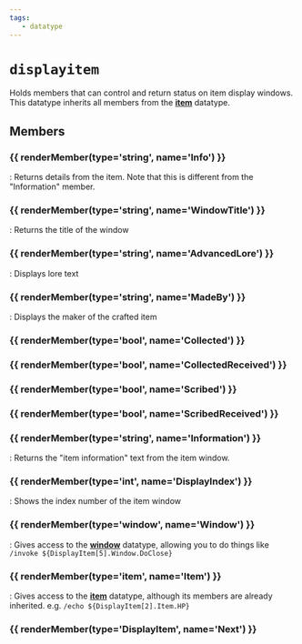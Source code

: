 ```yaml
---
tags:
   - datatype
---
```

# `displayitem`

Holds members that can control and return status on item display windows. This datatype inherits all members from the **[item]** datatype.

## Members

### {{ renderMember(type='string', name='Info') }}
:   Returns details from the item. Note that this is different from the "Information" member.

### {{ renderMember(type='string', name='WindowTitle') }}
:   Returns the title of the window

### {{ renderMember(type='string', name='AdvancedLore') }}
:   Displays lore text

### {{ renderMember(type='string', name='MadeBy') }}
:   Displays the maker of the crafted item

### {{ renderMember(type='bool', name='Collected') }}

### {{ renderMember(type='bool', name='CollectedReceived') }}

### {{ renderMember(type='bool', name='Scribed') }}

### {{ renderMember(type='bool', name='ScribedReceived') }}

### {{ renderMember(type='string', name='Information') }}
:   Returns the "item information" text from the item window.

### {{ renderMember(type='int', name='DisplayIndex') }}
:   Shows the index number of the item window

### {{ renderMember(type='window', name='Window') }}
:   Gives access to the **[window]** datatype, allowing you to do things like `/invoke ${DisplayItem[5].Window.DoClose}`

### {{ renderMember(type='item', name='Item') }}
:   Gives access to the **[item]** datatype, although its members are already inherited. e.g. `/echo ${DisplayItem[2].Item.HP}`

### {{ renderMember(type='DisplayItem', name='Next') }}

[DisplayItem]: datatype-displayitem.md
[bool]: ../../../reference/data-types/datatype-bool.md
[int]: ../../../reference/data-types/datatype-int.md
[item]: ../../../reference/data-types/datatype-item.md
[string]: ../../../reference/data-types/datatype-string.md
[window]: ../../../reference/data-types/datatype-window.md
